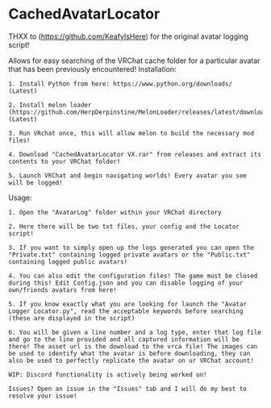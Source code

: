 # CachedAvatarLocator

THXX to (https://github.com/KeafyIsHere) for the original avatar logging script!

Allows for easy searching of the VRChat cache folder for a particular avatar that has been previously encountered!
Installation:

	1. Install Python from here: https://www.python.org/downloads/ (Latest)
	
	2. Install melon loader (https://github.com/HerpDerpinstine/MelonLoader/releases/latest/download/MelonLoader.Installer.exe) (Latest)
	
	3. Run VRchat once, this will allow melon to build the necessary mod files!
	
	4. Download "CachedAvatarLocator VX.rar" from releases and extract its contents to your VRChat folder!
	
	5. Launch VRChat and begin navigating worlds! Every avatar you see will be logged!
	
Usage:

	1. Open the "AvatarLog" folder within your VRChat directory
	
	2. Here there will be two txt files, your config and the Locator script!
	
	3. If you want to simply open up the logs generated you can open the "Private.txt" containing logged private avatars or the "Public.txt" containing logged public avatars!
	
	4. You can also edit the configuration files! The game must be closed during this! Edit Config.json and you can disable logging of your own/friends avatars from here!
	
	5. If you know exactly what you are looking for launch the "Avatar Logger Locator.py", read the acceptable keywords before searching (these are displayed in the script)
	
	6. You will be given a line number and a log type, enter that log file and go to the line provided and all captured information will be there! The asset url is the download to the vrca file! The images can be used to identify what the avatar is before downloading, they can also be used to perfectly replicate the avatar on ur VRChat account!
		
	WIP: Discord functionality is actively being worked on!
	 
	Issues? Open an issue in the "Issues" tab and I will do my best to resolve your issue!